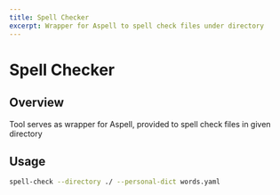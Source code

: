 ```yaml
---
title: Spell Checker
excerpt: Wrapper for Aspell to spell check files under directory
---
```

# Spell Checker

## Overview

Tool serves as wrapper for Aspell, provided to spell check files in given directory

## Usage

```bash
spell-check --directory ./ --personal-dict words.yaml
```